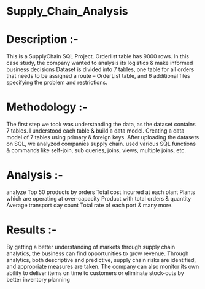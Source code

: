 # Supply_Chain_Analysis
# Description :-
This is a SupplyChain SQL Project.
Orderlist table has 9000 rows.
In this case study, the company wanted to analysis its logistics & make informed business decisions
Dataset is divided into 7 tables, one table for all orders that needs to be assigned a route – OrderList table, and 6 additional files specifying the problem and restrictions.
# Methodology :-
The first step we took was understanding the data, as the dataset contains 7 tables.
I understood each table & build a data model. Creating a data model of 7 tables using primary & foreign keys.
After uploading the datasets on SQL, we analyzed companies supply chain.
used various SQL functions & commands like self-join, sub queries, joins, views, multiple joins, etc.
# Analysis :-
analyze Top 50 products by orders
Total cost incurred at each plant
Plants which are operating at over-capacity
Product with total orders & quantity
Average transport day count
Total rate of each port & many more.
# Results :-
By getting a better understanding of markets through supply chain analytics, the business can find opportunities to grow revenue.
Through analytics, both descriptive and predictive, supply chain risks are identified, and appropriate measures are taken.
The company can also monitor its own ability to deliver items on time to customers or eliminate stock-outs by better inventory planning
